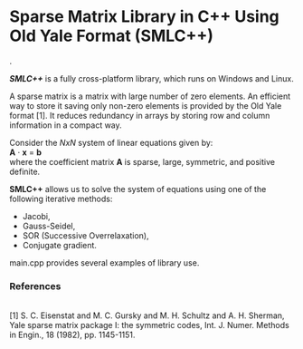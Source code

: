 <h1>Sparse Matrix Library in C++ Using Old Yale Format (<b>SMLC++</b>)</h1>.

<i><b>SMLC++</b></i> is a fully cross-platform library, which runs on Windows and Linux.

A sparse matrix is a matrix with large number of zero elements. An efficient way to store it
saving only non-zero elements is provided by the Old Yale format [1]. It reduces redundancy in
arrays by storing row and column information in a compact way.

Consider the <i>NxN</i> system of linear equations given by:<br>
<b>A</b> &middot; <b>x</b> = <b>b</b><br>
where the coefficient matrix <b>A</b> is sparse, large, symmetric, and positive definite.

<b>SMLC++</b> allows us to solve the system of equations using one of the following iterative methods:
- Jacobi,
- Gauss-Seidel,
- SOR (Successive Overrelaxation),
- Conjugate gradient.

main.cpp provides several examples of library use.

<h3>References</h3><br>
[1] S. C. Eisenstat and M. C. Gursky and M. H. Schultz and A. H. Sherman, Yale
sparse matrix package I: the symmetric codes, Int. J. Numer. Methods in Engin.,
18 (1982), pp. 1145-1151.
